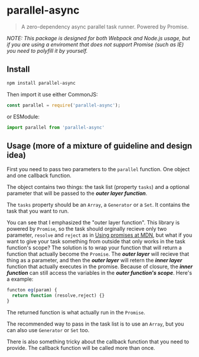# parallel-async

> A zero-dependency async parallel task runner. Powered by Promise.

*NOTE: This package is designed for both Webpack and Node.js usage, but if you are using a enviroment that does not support Promise (such as IE) you need to polyfill it by yourself.*

## Install

``` bash
npm install parallel-async
```

Then import it use either CommonJS:
``` js
const parallel = require('parallel-async');
```
or ESModule:
``` js
import parallel from 'parallel-async'
```

## Usage (more of a mixture of guideline and design idea)

First you need to pass two parameters to the `parallel` function. One object and one callback function.

The object contains two things: the task list (property `tasks`) and a optional parameter that will be passed to the ***outer layer function***.

The `tasks` property should be an `Array`, a `Generator` or a `Set`. It contains the task that you want to run.

You can see that I emphasized the "outer layer function". This library is powered by `Promise`, so the task should orginally recieve only two parameter, `resolve` and `reject` as in [Using promises at MDN](https://developer.mozilla.org/en-US/docs/Web/JavaScript/Guide/Using_promises), but what if you want to give your task something from outside that only works in the task function's scope? The solution is to wrap your function that will return a function that actually become the `Promise`. The ***outer layer*** will recieve that thing as a parameter, and then the ***outer layer*** will retern the ***inner layer*** function that actually executes in the promise. Because of  closure, the ***inner function*** can still access the variables in the ***outer function's scope***. Here's a example:
``` js
functon eg(param) {
  return function (resolve,reject) {}
}
```
The returned function is what actually run in the `Promise`.

The recommended way to pass in the task list is to use an `Array`, but you can also use `Generator` or `Set` too.

There is also something tricky about the callback function that you need to provide. The callback function will be called more than once. 
